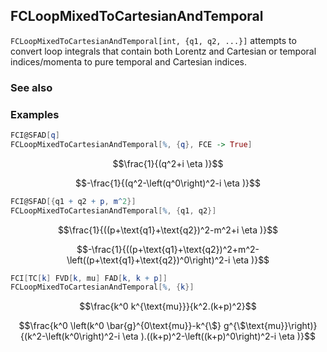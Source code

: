 ## FCLoopMixedToCartesianAndTemporal

`FCLoopMixedToCartesianAndTemporal[int, {q1, q2, ...}]` attempts to convert loop integrals that contain both Lorentz and Cartesian or temporal indices/momenta to pure temporal and Cartesian indices.

### See also

### Examples

```mathematica
FCI@SFAD[q]
FCLoopMixedToCartesianAndTemporal[%, {q}, FCE -> True]
```

$$\frac{1}{(q^2+i \eta )}$$

$$-\frac{1}{(q^2-\left(q^0\right)^2-i \eta )}$$

```mathematica
FCI@SFAD[{q1 + q2 + p, m^2}]
FCLoopMixedToCartesianAndTemporal[%, {q1, q2}]
```

$$\frac{1}{((p+\text{q1}+\text{q2})^2-m^2+i \eta )}$$

$$-\frac{1}{((p+\text{q1}+\text{q2})^2+m^2-\left((p+\text{q1}+\text{q2})^0\right)^2-i \eta )}$$

```mathematica
FCI[TC[k] FVD[k, mu] FAD[k, k + p]]
FCLoopMixedToCartesianAndTemporal[%, {k}]
```

$$\frac{k^0 k^{\text{mu}}}{k^2.(k+p)^2}$$

$$\frac{k^0 \left(k^0 \bar{g}^{0\text{mu}}-k^{\$} g^{\$\text{mu}}\right)}{(k^2-\left(k^0\right)^2-i \eta ).((k+p)^2-\left((k+p)^0\right)^2-i \eta )}$$
